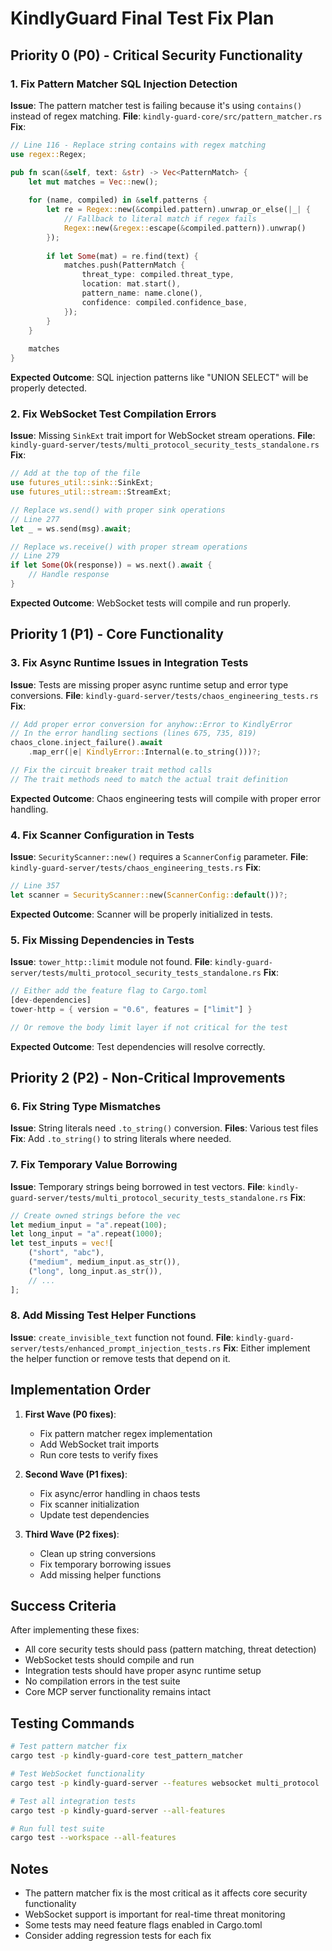 # KindlyGuard Final Test Fix Plan

## Priority 0 (P0) - Critical Security Functionality

### 1. Fix Pattern Matcher SQL Injection Detection
**Issue**: The pattern matcher test is failing because it's using `contains()` instead of regex matching.
**File**: `kindly-guard-core/src/pattern_matcher.rs`
**Fix**: 
```rust
// Line 116 - Replace string contains with regex matching
use regex::Regex;

pub fn scan(&self, text: &str) -> Vec<PatternMatch> {
    let mut matches = Vec::new();
    
    for (name, compiled) in &self.patterns {
        let re = Regex::new(&compiled.pattern).unwrap_or_else(|_| {
            // Fallback to literal match if regex fails
            Regex::new(&regex::escape(&compiled.pattern)).unwrap()
        });
        
        if let Some(mat) = re.find(text) {
            matches.push(PatternMatch {
                threat_type: compiled.threat_type,
                location: mat.start(),
                pattern_name: name.clone(),
                confidence: compiled.confidence_base,
            });
        }
    }
    
    matches
}
```
**Expected Outcome**: SQL injection patterns like "UNION SELECT" will be properly detected.

### 2. Fix WebSocket Test Compilation Errors
**Issue**: Missing `SinkExt` trait import for WebSocket stream operations.
**File**: `kindly-guard-server/tests/multi_protocol_security_tests_standalone.rs`
**Fix**:
```rust
// Add at the top of the file
use futures_util::sink::SinkExt;
use futures_util::stream::StreamExt;

// Replace ws.send() with proper sink operations
// Line 277
let _ = ws.send(msg).await;

// Replace ws.receive() with proper stream operations  
// Line 279
if let Some(Ok(response)) = ws.next().await {
    // Handle response
}
```
**Expected Outcome**: WebSocket tests will compile and run properly.

## Priority 1 (P1) - Core Functionality

### 3. Fix Async Runtime Issues in Integration Tests
**Issue**: Tests are missing proper async runtime setup and error type conversions.
**File**: `kindly-guard-server/tests/chaos_engineering_tests.rs`
**Fix**:
```rust
// Add proper error conversion for anyhow::Error to KindlyError
// In the error handling sections (lines 675, 735, 819)
chaos_clone.inject_failure().await
    .map_err(|e| KindlyError::Internal(e.to_string()))?;

// Fix the circuit breaker trait method calls
// The trait methods need to match the actual trait definition
```
**Expected Outcome**: Chaos engineering tests will compile with proper error handling.

### 4. Fix Scanner Configuration in Tests
**Issue**: `SecurityScanner::new()` requires a `ScannerConfig` parameter.
**File**: `kindly-guard-server/tests/chaos_engineering_tests.rs`
**Fix**:
```rust
// Line 357
let scanner = SecurityScanner::new(ScannerConfig::default())?;
```
**Expected Outcome**: Scanner will be properly initialized in tests.

### 5. Fix Missing Dependencies in Tests
**Issue**: `tower_http::limit` module not found.
**File**: `kindly-guard-server/tests/multi_protocol_security_tests_standalone.rs`
**Fix**:
```rust
// Either add the feature flag to Cargo.toml
[dev-dependencies]
tower-http = { version = "0.6", features = ["limit"] }

// Or remove the body limit layer if not critical for the test
```
**Expected Outcome**: Test dependencies will resolve correctly.

## Priority 2 (P2) - Non-Critical Improvements

### 6. Fix String Type Mismatches
**Issue**: String literals need `.to_string()` conversion.
**Files**: Various test files
**Fix**: Add `.to_string()` to string literals where needed.

### 7. Fix Temporary Value Borrowing
**Issue**: Temporary strings being borrowed in test vectors.
**File**: `kindly-guard-server/tests/multi_protocol_security_tests_standalone.rs`
**Fix**:
```rust
// Create owned strings before the vec
let medium_input = "a".repeat(100);
let long_input = "a".repeat(1000);
let test_inputs = vec![
    ("short", "abc"),
    ("medium", medium_input.as_str()),
    ("long", long_input.as_str()),
    // ...
];
```

### 8. Add Missing Test Helper Functions
**Issue**: `create_invisible_text` function not found.
**File**: `kindly-guard-server/tests/enhanced_prompt_injection_tests.rs`
**Fix**: Either implement the helper function or remove tests that depend on it.

## Implementation Order

1. **First Wave (P0 fixes)**:
   - Fix pattern matcher regex implementation
   - Add WebSocket trait imports
   - Run core tests to verify fixes

2. **Second Wave (P1 fixes)**:
   - Fix async/error handling in chaos tests
   - Fix scanner initialization
   - Update test dependencies

3. **Third Wave (P2 fixes)**:
   - Clean up string conversions
   - Fix temporary borrowing issues
   - Add missing helper functions

## Success Criteria

After implementing these fixes:
- All core security tests should pass (pattern matching, threat detection)
- WebSocket tests should compile and run
- Integration tests should have proper async runtime setup
- No compilation errors in the test suite
- Core MCP server functionality remains intact

## Testing Commands

```bash
# Test pattern matcher fix
cargo test -p kindly-guard-core test_pattern_matcher

# Test WebSocket functionality
cargo test -p kindly-guard-server --features websocket multi_protocol

# Test all integration tests
cargo test -p kindly-guard-server --all-features

# Run full test suite
cargo test --workspace --all-features
```

## Notes

- The pattern matcher fix is the most critical as it affects core security functionality
- WebSocket support is important for real-time threat monitoring
- Some tests may need feature flags enabled in Cargo.toml
- Consider adding regression tests for each fix